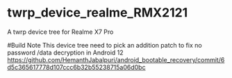 # twrp_device_realme_RMX2121
A twrp device tree for Realme X7 Pro

#Build Note
This device tree need to pick an addition patch to fix no password /data decryption in Android 12
https://github.com/HemanthJabalpuri/android_bootable_recovery/commit/6d5c365617778d107ccc6b32b55238715a06d0bc
